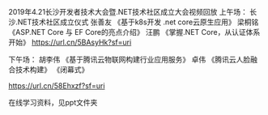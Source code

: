 2019年4.21长沙开发者技术大会暨.NET技术社区成立大会视频回放
上午场：
长沙.NET技术社区成立仪式
张善友 《基于k8s开发 .net core云原生应用》
梁桐铭 《ASP.NET Core 与 EF Core的亮点介绍》
汪鹏 《掌握.NET Core，从认证体系开始》
https://url.cn/5BAsyHk?sf=uri


下午场：
胡李伟 《基于腾讯云物联网构建行业应用服务》
卓伟 《腾讯云人脸融合技术构建》
《闭幕式》​

https://url.cn/58Ehxzf?sf=uri

在线学习资料，见ppt文件夹
